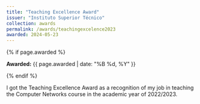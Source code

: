 ```yaml
---
title: "Teaching Excellence Award"
issuer: "Instituto Superior Técnico"
collection: awards
permalink: /awards/teachingexcelence2023
awarded: 2024-05-23
---
```


{% if page.awarded %}
  <p><strong>Awarded:</strong> {{ page.awarded | date: "%B %d, %Y" }}</p>
{% endif %}

I got the Teaching Excellence Award as a recognition of my job in teaching the Computer Networks course in the academic year of 2022/2023.
